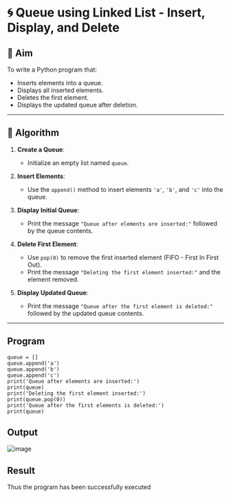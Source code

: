 # 🌀 Queue using Linked List - Insert, Display, and Delete

## 🎯 Aim

To write a Python program that:
- Inserts elements into a queue.
- Displays all inserted elements.
- Deletes the first element.
- Displays the updated queue after deletion.

---

## 🧠 Algorithm

1. **Create a Queue**:
   - Initialize an empty list named `queue`.

2. **Insert Elements**:
   - Use the `append()` method to insert elements `'a'`, `'b'`, and `'c'` into the queue.

3. **Display Initial Queue**:
   - Print the message `"Queue after elements are inserted:"` followed by the queue contents.

4. **Delete First Element**:
   - Use `pop(0)` to remove the first inserted element (FIFO - First In First Out).
   - Print the message `"Deleting the first element inserted:"` and the element removed.

5. **Display Updated Queue**:
   - Print the message `"Queue after the first element is deleted:"` followed by the updated queue contents.

---

## Program
```
queue = []
queue.append('a')
queue.append('b')
queue.append('c')
print('Queue after elements are inserted:')
print(queue)
print('Deleting the first element inserted:')
print(queue.pop(0))
print('Queue after the first elements is deleted:')
print(queue)
```

## Output
![image](https://github.com/user-attachments/assets/19131284-04b6-4f73-b844-b0f9bf6d58ff)

## Result
Thus the program has been successfully executed
